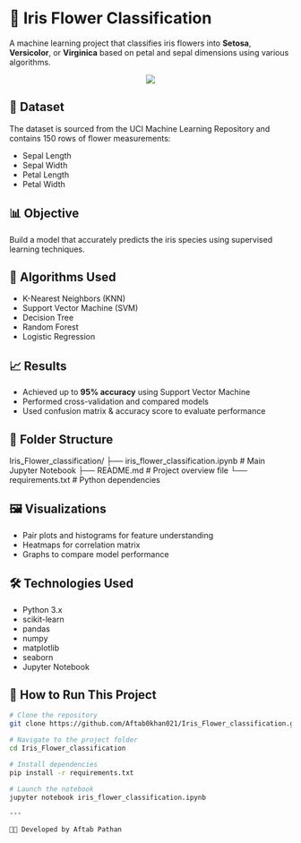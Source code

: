 # 🌸 Iris Flower Classification

A machine learning project that classifies iris flowers into **Setosa**, **Versicolor**, or **Virginica** based on petal and sepal dimensions using various algorithms.
<p align="center">
  <img src="https://www.google.com/imgres?q=iris-Flower-classification&imgurl=https%3A%2F%2Fmedia.licdn.com%2Fdms%2Fimage%2Fv2%2FD4D12AQF5vivFTAdZjQ%2Farticle-cover_image-shrink_600_2000%2Farticle-cover_image-shrink_600_2000%2F0%2F1700911428185%3Fe%3D2147483647%26v%3Dbeta%26t%3DORTz0ryrHA7aeMlRvFEH-J6Ymgg1cplspKTMn1VDs-U&imgrefurl=https%3A%2F%2Fwww.linkedin.com%2Fpulse%2Firis-dataset-analysis-using-machine-learning-techniques-pramod-sahu-g3kgf&docid=efMiNuhw9O1GWM&tbnid=zbhm6OoQLShtaM&vet=12ahUKEwjL2c7YgpmNAxWm3jgGHZDvDY4QM3oECBIQAA..i&w=1000&h=447&hcb=2&itg=1&ved=2ahUKEwjL2c7YgpmNAxWm3jgGHZDvDY4QM3oECBIQAA" />
</p>

## 📂 Dataset

The dataset is sourced from the UCI Machine Learning Repository and contains 150 rows of flower measurements:
- Sepal Length
- Sepal Width
- Petal Length
- Petal Width

## 📊 Objective

Build a model that accurately predicts the iris species using supervised learning techniques.

## 🧠 Algorithms Used

- K-Nearest Neighbors (KNN)
- Support Vector Machine (SVM)
- Decision Tree
- Random Forest
- Logistic Regression

## 📈 Results

- Achieved up to **95% accuracy** using Support Vector Machine
- Performed cross-validation and compared models
- Used confusion matrix & accuracy score to evaluate performance

## 📁 Folder Structure

Iris_Flower_classification/
├── iris_flower_classification.ipynb # Main Jupyter Notebook
├── README.md # Project overview file
└── requirements.txt # Python dependencies


## 🖼️ Visualizations

- Pair plots and histograms for feature understanding
- Heatmaps for correlation matrix
- Graphs to compare model performance

## 🛠️ Technologies Used

- Python 3.x
- scikit-learn
- pandas
- numpy
- matplotlib
- seaborn
- Jupyter Notebook

## 🚀 How to Run This Project

```bash
# Clone the repository
git clone https://github.com/Aftab0khan021/Iris_Flower_classification.git

# Navigate to the project folder
cd Iris_Flower_classification

# Install dependencies
pip install -r requirements.txt

# Launch the notebook
jupyter notebook iris_flower_classification.ipynb

---

👨‍💻 Developed by Aftab Pathan
